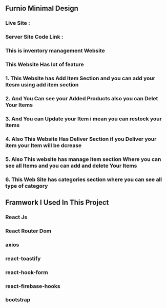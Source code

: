 ## Furnio Minimal Design
### Live Site : 
### Server Site Code Link :
### This is inventory management Website 
### This Website Has lot of feature 
### 1. This Website has Add Item Section and you can add your Itesm using add item section
### 2. And You Can see your Added Products also you can Delet Your Items 
### 3. And You can Update your Item i mean you can restock your items 
### 4. Also This Website Has Deliver Section if you Deliver your item your Item will be dcrease 
### 5. Also This website has manage item section Where you can see all Items and you can add and delete Your Items
### 6. This Web Site has categories section where you can see all type of category 

## Framwork I Used In This Project
### React Js 
### React Router Dom
### axios 
### react-toastify 
### react-hook-form 
### react-firebase-hooks 
### bootstrap